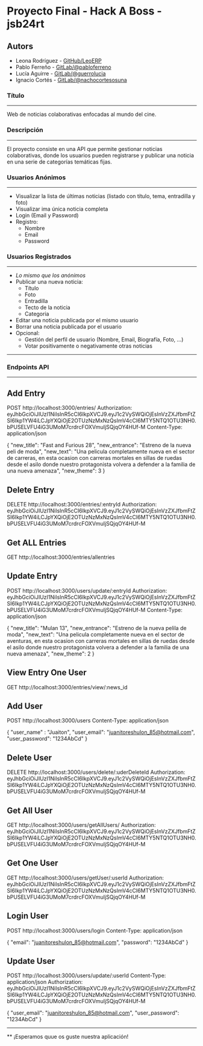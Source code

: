 # Proyecto Final - Hack A Boss - jsb24rt

## Autors
* Leona Rodríguez - [GitHub/LeoERP](https://github.com/LeoERP)
* Pablo Ferreño - [GitLab/@pabloferreno](https://gitlab.com/pabloferreno)
* Lucía Aguirre - [GitLab/@guerrolucia](https://gitlab.com/guerrolucia)
* Ignacio Cortés - [GitLab/@nachocortesosuna](https://gitlab.com/nachocortesosuna)


### Título 
****
Web de noticias colaborativas enfocadas al mundo del cine.

### Descripción
****
El proyecto consiste en una API que permite gestionar noticias colaborativas, donde los usuarios pueden registrarse y publicar una noticia en una serie de categorías temáticas fijas.

### Usuarios Anónimos
****
* Visualizar la lista de últimas noticias (listado con título, tema, entradilla y foto)
* Visualizar ima única noticia completa
* Login (Email y Password)
* Registro:
  * Nombre
  * Email
  * Password

### Usuarios Registrados
****
* _Lo mismo que los anónimos_
* Publicar una nueva noticia:
  * Título
  * Foto
  * Entradilla
  * Tecto de la noticia
  * Categoria
* Editar una noticia publicada por el mismo usuario
* Borrar una noticia publicada por el usuario
* Opcional:
  * Gestión del perfil de usuario (Nombre, Email, Biografía, Foto, ...)
  * Votar positivamente o negativamente otras noticias

****
### Endpoints API
****
## Add Entry
POST http://localhost:3000/entries/
Authorization: eyJhbGciOiJIUzI1NiIsInR5cCI6IkpXVCJ9.eyJ1c2VySWQiOjEsInVzZXJfbmFtZSI6Ikp1YW4iLCJpYXQiOjE2OTUzNzMxNzQsImV4cCI6MTY5NTQ1OTU3NH0.bPUSELVFU4iG3UMoM7crdrcFOXVmuIjSQjqOY4HUf-M
Content-Type: application/json

{
    "new_title": "Fast and Furious 28",
    "new_entrance": "Estreno de la nueva peli de moda",
    "new_text": "Una pelicula completamente nueva en el sector de carreras, en esta ocasion con carreras mortales en sillas de ruedas desde el asilo donde nuestro protagonista volvera a defender a la familia de una nueva amenaza",
    "new_theme": 3
}

## Delete Entry
DELETE http://localhost:3000/entries/:entryId
Authorization: eyJhbGciOiJIUzI1NiIsInR5cCI6IkpXVCJ9.eyJ1c2VySWQiOjEsInVzZXJfbmFtZSI6Ikp1YW4iLCJpYXQiOjE2OTUzNzMxNzQsImV4cCI6MTY5NTQ1OTU3NH0.bPUSELVFU4iG3UMoM7crdrcFOXVmuIjSQjqOY4HUf-M 

## Get ALL Entries
GET http://localhost:3000/entries/allentries

## Update Entry
POST http://localhost:3000/users/update/:entryId
Authorization: eyJhbGciOiJIUzI1NiIsInR5cCI6IkpXVCJ9.eyJ1c2VySWQiOjEsInVzZXJfbmFtZSI6Ikp1YW4iLCJpYXQiOjE2OTUzNzMxNzQsImV4cCI6MTY5NTQ1OTU3NH0.bPUSELVFU4iG3UMoM7crdrcFOXVmuIjSQjqOY4HUf-M
Content-Type: application/json

{
    "new_title": "Mulan 13",
    "new_entrance": "Estreno de la nueva pelila de moda",
    "new_text": "Una pelicula completamente nueva en el sector de aventuras, en esta ocasion con carreras mortales en sillas de ruedas desde el asilo donde nuestro protagonista volvera a defender a la familia de una nueva amenaza",
    "new_theme": 2
}

## View Entry One User
GET http://localhost:3000/entries/view/:news_id

## Add User
POST http://localhost:3000/users
Content-Type: application/json

{
    "user_name" : "Juaiton",
    "user_email": "juanitoreshulon_85@hotmail.com",
    "user_password": "1234AbCd"
}

## Delete User
DELETE http://localhost:3000/users/delete/:uderDeleteId
Authorization: eyJhbGciOiJIUzI1NiIsInR5cCI6IkpXVCJ9.eyJ1c2VySWQiOjEsInVzZXJfbmFtZSI6Ikp1YW4iLCJpYXQiOjE2OTUzNzMxNzQsImV4cCI6MTY5NTQ1OTU3NH0.bPUSELVFU4iG3UMoM7crdrcFOXVmuIjSQjqOY4HUf-M

## Get All User
GET http://localhost:3000/users/getAllUsers/
Authorization: eyJhbGciOiJIUzI1NiIsInR5cCI6IkpXVCJ9.eyJ1c2VySWQiOjEsInVzZXJfbmFtZSI6Ikp1YW4iLCJpYXQiOjE2OTUzNzMxNzQsImV4cCI6MTY5NTQ1OTU3NH0.bPUSELVFU4iG3UMoM7crdrcFOXVmuIjSQjqOY4HUf-M

## Get One User
GET http://localhost:3000/users/getUser/:userId
Authorization: eyJhbGciOiJIUzI1NiIsInR5cCI6IkpXVCJ9.eyJ1c2VySWQiOjEsInVzZXJfbmFtZSI6Ikp1YW4iLCJpYXQiOjE2OTUzNzMxNzQsImV4cCI6MTY5NTQ1OTU3NH0.bPUSELVFU4iG3UMoM7crdrcFOXVmuIjSQjqOY4HUf-M

## Login User
POST http://localhost:3000/users/login
Content-Type: application/json

{
    "email": "juanitoreshulon_85@hotmail.com",
    "password": "1234AbCd"
}

## Update User
POST http://localhost:3000/users/update/:userId
Content-Type: application/json
Authorization: eyJhbGciOiJIUzI1NiIsInR5cCI6IkpXVCJ9.eyJ1c2VySWQiOjEsInVzZXJfbmFtZSI6Ikp1YW4iLCJpYXQiOjE2OTUzNzMxNzQsImV4cCI6MTY5NTQ1OTU3NH0.bPUSELVFU4iG3UMoM7crdrcFOXVmuIjSQjqOY4HUf-M

{
    "user_email": "juanitoreshulon_85@hotmail.com",
    "user_password": "1234AbCd"
}  

****
** ¡Esperamos quue os guste nuestra aplicación!

